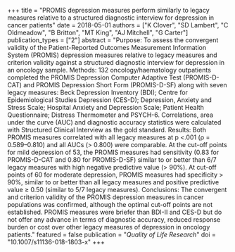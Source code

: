 +++
title = "PROMIS depression measures perform similarly to legacy measures relative to a structured diagnostic interview for depression in cancer patients"
date = 2018-05-01
authors = ["K Clover", "SD Lambert", "C Oldmeadow", "B Britton", "MT King", "AJ Mitchell", "G Carter"]
publication_types = ["2"]
abstract = "Purpose: To assess the convergent validity of the Patient-Reported Outcomes Measurement Information System (PROMIS) depression measures relative to legacy measures and criterion validity against a structured diagnostic interview for depression in an oncology sample. Methods: 132 oncology/haematology outpatients completed the PROMIS Depression Computer Adaptive Test (PROMIS-D-CAT) and PROMIS Depression Short Form (PROMIS-D-SF) along with seven legacy measures: Beck Depression Inventory (BDI); Centre for Epidemiological Studies Depression (CES-D); Depression, Anxiety and Stress Scale; Hospital Anxiety and Depression Scale; Patient Health Questionnaire; Distress Thermometer and PSYCH-6. Correlations, area under the curve (AUC) and diagnostic accuracy statistics were calculated with Structured Clinical Interview as the gold standard. Results: Both PROMIS measures correlated with all legacy measures at p <.001 (ρ = 0.589–0.810) and all AUCs (> 0.800) were comparable. At the cut-off points for mild depression of 53, the PROMIS measures had sensitivity (0.83 for PROMIS-D-CAT and 0.80 for PROMIS-D-SF) similar to or better than 6/7 legacy measures with high negative predictive value (> 90%). At cut-off points of 60 for moderate depression, PROMIS measures had specificity > 90%, similar to or better than all legacy measures and positive predictive value ≥ 0.50 (similar to 5/7 legacy measures). Conclusions: The convergent and criterion validity of the PROMIS depression measures in cancer populations was confirmed, although the optimal cut-off points are not established. PROMIS measures were briefer than BDI-II and CES-D but do not offer any advance in terms of diagnostic accuracy, reduced response burden or cost over other legacy measures of depression in oncology patients."
featured = false
publication = "*Quality of Life Research*"
doi = "10.1007/s11136-018-1803-x"
+++

